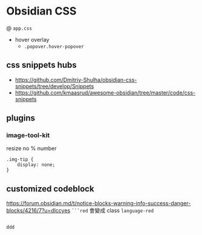# Obsidian CSS
@ `app.css`

- hover overlay
	- `.popover.hover-popover`

## css snippets hubs
- <https://github.com/Dmitriy-Shulha/obsidian-css-snippets/tree/develop/Snippets>
- <https://github.com/kmaasrud/awesome-obsidian/tree/master/code/css-snippets>

## plugins
### image-tool-kit
resize no % number
```
.img-tip {
    display: none;
}
```

## customized codeblock
<https://forum.obsidian.md/t/notice-blocks-warning-info-success-danger-blocks/4216/7?u=dlccyes>
` ```red ` 會變成 class `language-red`

```red

ddd
```

